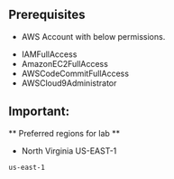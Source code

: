 ## Prerequisites

- AWS Account with below permissions.

* IAMFullAccess
* AmazonEC2FullAccess
* AWSCodeCommitFullAccess
* AWSCloud9Administrator

## Important:

** Preferred regions for lab **

- North Virginia US-EAST-1

```bash
us-east-1
```